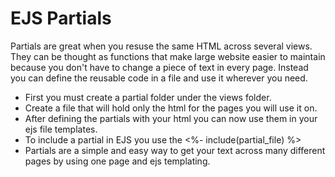 # EJS Partials 
Partials are great when you resuse the same HTML across several views. They can be thought as functions that make large website easier to maintain because you don't have to change a piece of text in every page. Instead you can define the reusable code in a file and use it wherever you need.

- First you must create a partial folder under the views folder.
- Create a file that will hold only the html for the pages you will use it on.
- After defining the partials with your html you can now use them in your ejs file templates.
- To include a partial in EJS you use the <%- include(partial_file) %>
- Partials are a simple and easy way to get your text across many different pages by using one page and ejs templating.